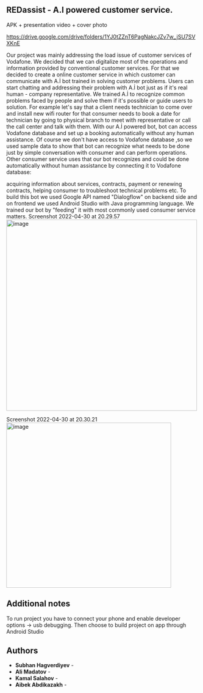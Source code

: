 ## REDassist - A.I powered customer service. 

APK + presentation video + cover photo

https://drive.google.com/drive/folders/1YJ0tZZnT6PagNakcJZv7w_jSU7SVXKnE

Our project was mainly addressing the load issue of customer services of Vodafone.
We decided that we can digitalize most of the operations and information provided by conventional customer services.
For that we decided to create a online customer service in which customer can communicate with A.İ bot trained in solving customer problems.
Users can start chatting and addressing their problem with A.İ bot just as if it's real human - company representative.
We trained A.İ to recognize common problems faced by people and solve them if it's possible or guide users to solution.
For example let's say that a client needs technician to come over and install new wifi router for that consumer needs to book a date for technician by going to physical branch 
to meet with representative or call the call center and talk with them. With our A.İ powered bot, bot can access Vodafone database and set up a booking automatically 
without any human assistance. 
Of course we don't have access to Vodafone database ,so we used sample data to show that  bot can recognize what needs to be done just by simple conversation
with consumer and can perform operations. 
Other consumer service uses that our bot recognizes and could be done automatically without human assistance by connecting it to Vodafone database: 

acquiring information about services, contracts, payment or renewing contracts, helping consumer to troubleshoot technical problems etc.
To build this bot we used Google API named "Dialogflow" on backend side and on frontend we used Android Studio with Java programming language.
We trained our bot by "feeding" it with most commonly used consumer service matters.
Screenshot 2022-04-30 at 20.29.57<img width="500" alt="image" src="https://user-images.githubusercontent.com/32957204/166118109-adbaa752-2a4e-48fe-afed-16b98756456d.png">

Screenshot 2022-04-30 at 20.30.21<img width="432" alt="image" src="https://user-images.githubusercontent.com/32957204/166118114-5d6dc9bf-ef97-4500-bc36-99e9e08eb9bf.png">


## Additional notes 

To run project you have to connect your phone and enable developer options -> usb debugging. Then choose to build project on app through Android Studio

## Authors

* **Subhan Hagverdiyev** -
* **Ali Madatov** - 
* **Kamal Salahov** - 
* **Aibek Abdikazakh** - 


